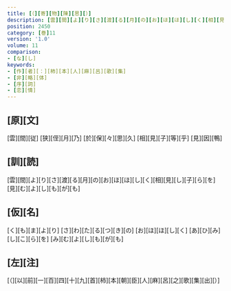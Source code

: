 ```yaml
---
title: [（][寄][物][陳][思][）]
description: [雲][間][よ][り][さ][渡][る][月][の][お][ほ][ほ][し][く][相][見][し][子][ら][を][見][む][よ][し][も][が][も]
position: 2450
category: [巻]11
version: '1.0'
volume: 11
comparison:
- [な][し]
keywords:
- [作][者][：][柿][本][人][麻][呂][歌][集]
- [非][略][体]
- [序][詞]
- [恋][情]
---
```


## [原][文]

[雲][間][従] [狭][侄][月][乃] [於][保][々][思][久] [相][見][子][等][乎] [見][因][鴨]

## [訓][読]

[雲][間][よ][り][さ][渡][る][月][の][お][ほ][ほ][し][く][相][見][し][子][ら][を][見][む][よ][し][も][が][も]

## [仮][名]

[く][も][ま][よ][り] [さ][わ][た][る][つ][き][の] [お][ほ][ほ][し][く] [あ][ひ][み][し][こ][ら][を] [み][む][よ][し][も][が][も]

## [左][注]

[（][以][前][一][百][四][十][九][首][柿][本][朝][臣][人][麻][呂][之][歌][集][出][）]
